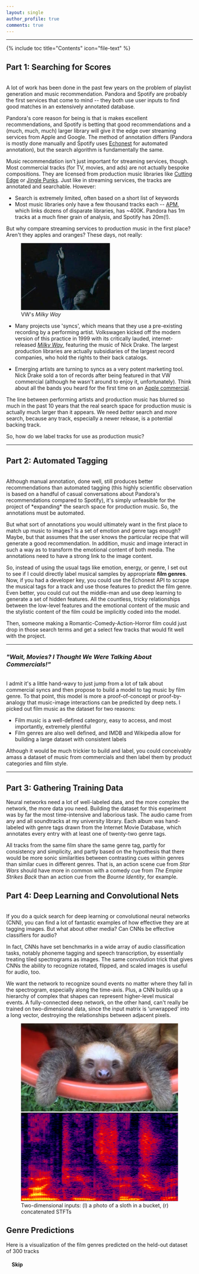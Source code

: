 ```yaml
---
layout: single
author_profile: true
comments: true
---
```


---

<script src="http://d3js.org/d3.v3.min.js" charset="utf-8"></script>
<script src="https://ajax.googleapis.com/ajax/libs/jquery/1.8.3/jquery.min.js"></script>
<script src="http://code.jquery.com/ui/1.9.2/jquery-ui.js"></script>

{% include toc title="Contents" icon="file-text" %}

## Part 1: Searching for Scores ##  
<br/>
A lot of work has been done in the past few years on the problem of playlist generation and music recommendation. Pandora and Spotify are probably the first services that come to mind -- they both use user inputs to find good matches in an extensively annotated database. 

Pandora's core reason for being is that is makes excellent recommendations, and Spotify is betting that good recommendations and a (much, much, much) larger library will give it the edge over streaming services from Apple and Google. The method of annotation differs (Pandora is mostly done manually and Spotify uses [Echonest](http://the.echonest.com) for automated annotation), but the search algorithm is fundamentally the same. 

Music recommendation isn't just important for streaming services, though. Most commercial tracks (for TV, movies, and ads) are not actually bespoke compositions. They are licensed from production music libraries like [Cutting Edge](http://cuttingedge.sourceaudio.com) or [Jingle Punks](http://jinglepunks.com). Just like in streaming services, the tracks are annotated and searchable. However:

* Search is extremely limited, often based on a short list of keywords
* Most music libraries only have a few thousand tracks each -- [APM](http://www.apmmusic.com), which links dozens of disparate libraries, has ~400K. Pandora has 1m tracks at a much finer grain of analysis, and Spotify has 20m(!).

But why compare streaming services to production music in the first place? Aren't they apples and oranges? These days, not really:

<figure class='align-right'>
	<img src='../images/pink_moon.jpg'>
	<figcaption>VW's <i>Milky Way</i></figcaption>
</figure>

* Many projects use 'syncs', which means that they use a pre-existing recording by a performing artist. Volkswagen kicked off the modern version of this practice in 1999 with its critically lauded, internet-released [*Milky Way*](https://www.youtube.com/watch?v=0nWuCZe4lSE), featuring the music of Nick Drake. The largest production libraries are actually subsidiaries of the largest record companies, who hold the rights to their back catalogs. 

* Emerging artists are turning to syncs as a very potent marketing tool. Nick Drake sold a ton of records after being featured in that VW commercial (although he wasn't around to enjoy it, unfortunately). Think about all the bands you heard for the first time on an [Apple commercial](http://www.applemusic.info).


The line between performing artists and production music has blurred so much in the past 10 years that the real search space for production music is actually much larger than it appears. We need *better* search and *more* search, because any track, especially a newer release, is a potential backing track. 

So, how do we label tracks for use as production music?

***

## Part 2: Automated Tagging ##
<br/>
Although manual annotation, done well, still produces better recommendations than automated tagging (this highly scientific observation is based on a handful of casual conversations about Pandora's recommendations compared to Spotify), it's simply unfeasible for the project of *expanding* the search space for production music. So, the annotations must be automated.

But what sort of annotations you would ultimately want in the first place to match up music to images? Is a set of emotion and genre tags enough? Maybe, but that assumes that the user knows the particular recipe that will generate a good recommendation. In addition, music and image interact in such a way as to transform the emotional content of both media. The annotations need to have a strong link to the image content. 

So, instead of using the usual tags like emotion, energy, or genre, I set out to see if I could directly label musical samples by appropriate **film genres**. Now, if you had a developer key, you could use the Echonest API to scrape the musical tags for a track and use those features to predict the film genre. Even better, you could cut out the middle-man and use deep learning to generate a set of hidden features. All the countless, tricky relationships between the low-level features and the emotional content of the music and the stylistic content of the film could be implicitly coded into the model.

Then, someone making a Romantic-Comedy-Action-Horror film could just drop in those search terms and get a select few tracks that would fit well with the project.

---

### *"Wait, Movies? I Thought We Were Talking About Commercials!"* ###
<br/>
I admit it's a little hand-wavy to just jump from a lot of talk about commercial syncs and then propose to build a model to tag music by film genre. To that point, this model is more a proof-of-concept or proof-by-analogy that music-image interactions can be predicted by deep nets. I picked out film music as the dataset for two reasons:

* Film music is a well-defined category, easy to access, and most importantly, extremely plentiful
* Film genres are also well defined, and IMDB and Wikipedia allow for building a large dataset with consistent labels

Although it would be much trickier to build and label, you could conceivably amass a dataset of music from commercials and then label them by product categories and film style.

***


## Part 3: Gathering Training Data ##

Neural networks need a lot of well-labeled data, and the more complex the network, the more data you need. Building the dataset for this experiment was by far the most time-intensive and laborious task. The audio came from any and all soundtracks at my university library. Each album was hand-labeled with genre tags drawn from the Internet Movie Database, which annotates every entry with at least one of twenty-two genre tags. 

All tracks from the same film share the same genre tag, partly for consistency and simplicity, and partly based on the hypothesis that there would be more sonic similarities between contrasting cues within genres than similar cues in different genres. That is, an action scene cue from *Star Wars* should have more in common with a comedy cue from *The Empire Strikes Back* than an action cue from the *Bourne Identity*, for example.

## Part 4: Deep Learning and Convolutional Nets ##
<br/>
If you do a quick search for deep learning or convolutional neural networks (CNN), you can find a lot of fantastic examples of how effective they are at tagging images. But what about other media? Can CNNs be effective classifiers for audio?

In fact, CNNs have set benchmarks in a wide array of audio classification tasks, notably phoneme tagging and speech transcription, by essentially treating tiled spectrograms as images. The same convolution trick that gives CNNs the ability to recognize rotated, flipped, and scaled images is useful for audio, too. 

We want the network to recognize sound events no matter where they fall in the spectrogram, especially along the time-axis. Plus, a CNN builds up a hierarchy of complex that shapes can represent higher-level musical events. A fully-connected deep network, on the other hand, can't really be trained on two-dimensional data, since the input matrix is 'unwrapped' into a long vector, destroying the relationships between adjacent pixels.

<figure class='half'>
	<img src='../images/sloth.jpg'>
	<img src='../images/spect.png'>
	<figcaption>Two-dimensional inputs: (l) a photo of a sloth in a bucket, (r) concatenated STFTs</figcaption>
</figure>

<h2>Genre Predictions</h2>
<p>Here is a visualization of the film genres predicted on the held-out dataset of 300 tracks</p>
<div id='chart' class='align-center'></div>
<h3 id='d3_title' style='margin-left: 15px; margin-top: 0px'></h3>
<h4 id='skip_btn' style='margin-left: 15px;cursor: pointer;'>Skip</h4>
    


<script type="text/javascript">  

console.log('script running');

var url = '../assets/data/pooling_dict.json'
	, margin = {top: 30, right: 10, bottom: 30, left: 10}
	, width = parseInt(d3.select('#chart').style('width'), 10)
	, width = width - margin.left - margin.right
	, height = 200 
	, barHeight = 20
	, spacing = 3
	, percent = d3.format('%')
	, i = 0
	, genres = ['Action','Adventure','Comedy','Crime','Drama','Fantasy','Musical','Romance','Thriller','Sci-Fi'];


var x = d3.scale.linear()
	.range([0, width])
	.domain([0, 1.0]); 

var y = d3.scale.ordinal();

var xAxis = d3.svg.axis()
	.scale(x)
	.tickFormat(percent);


var filmFn = function(d) {return d.Film};
var predFn = function(d) {return d.Predictions};
var targFn = function(d) {return d.Targets};
var cueFn = function(d) {return d.Cue};
var compFn = function(d) {return d.Composer};
var yearFn = function(d) {return parseInt(d.year)};


var chart = d3.select('#chart').append('svg')
	.style('width', (width + margin.left + margin.right) + 'px')
	.append('g')
	.attr('transform', 'translate(' + [margin.left, margin.top] + ')');

function load_and_render() {
	d3.json(url, function(error,d) {
		return d;
	}).get(function(err,json) {

		data = json[Math.floor(Math.random()*json.length)];

		song_title = data.Cue.slice(3,-4).replace('_',' ');

		console.log(data.Film);

		searchAndPlay(song_title,data.Film.slice(0,10));

		y.domain(d3.range(data['Predictions'].length))
			.rangeBands([0, data['Predictions'].length * barHeight]);

		x.domain([d3.min(data.Predictions)*0.9, d3.max(data.Predictions)]);


		height = y.rangeExtent()[1];
		d3.select(chart.node().parentNode)
			.style('height', (height + margin.top + margin.bottom) + 'px');

		document.getElementById("d3_title").innerHTML = '"'+song_title+'", from '+data.Film;


		var bars = chart.selectAll('.bar')
			.data(data['Predictions']);

		bars.exit().remove();

		bars.enter().append('g')
			.attr('class','bar')
			.attr('transform', function(d,i) {return 'translate(0,' + y(i) + ')'; });


		bars.append('rect')
			.attr('class','background')
			.attr('height', y.rangeBand())
			.attr('width',width);

		bars.append('rect')
			.attr('class', 'percent')
			.attr('height', y.rangeBand())
			.attr('width', function(d) {return x(d); })
			.style('fill', function(d,i) {return (data.Targets[i]) ? '#b8e0b8' : '#b8cce0'});

		bars.append('text')
        	.text(function(d,i) { return genres[i]; })
        	.attr('class', 'name')
        	.attr('y', y.rangeBand() - 5)
        	.attr('x', spacing);
	});
};


load_and_render();

var auto_step = setInterval(next, 15000);

function next() {
	updateData()
};

document.getElementById("skip_btn").addEventListener("click", function() {
	updateData();
	clearInterval(auto_step);
	auto_step = setInterval(next, 15000);
});

function updateData() {
	d3.json(url, function(error,d) {
		return d; 
	}).get(function(err,json) {

		audio.pause();

		data = json[Math.floor(Math.random()*json.length)];

		song_title = data.Cue.slice(3,-4).replace(/_/g,' ');

		console.log(data.Film);

		searchAndPlay(song_title,data.Film.slice(0,10));

		y.domain(d3.range(data['Predictions'].length))
			.rangeBands([0, data['Predictions'].length * barHeight]);

		x.domain([d3.min(data.Predictions)*0.9, d3.max(data.Predictions)]);

		height = y.rangeExtent()[1];
		d3.select(chart.node().parentNode)
			.style('height', (height + margin.top + margin.bottom) + 'px');

		document.getElementById("d3_title").innerHTML = '"'+data.Cue.slice(3,-4)+'", from '+data.Film;

		var bars = d3.selectAll('.bar')
			.data(data['Predictions']).transition();

		bars.select('.percent')
			.duration(function(d,i) {return i*300})
			.attr('width', function(d,i) {return x(d); })
			.style('fill', function(d,i) {return (data.Targets[i]) ? '#b8e0b8' : '#b8cce0'})
	});
};

function searchAndPlay(songName,albumName) {
    audio = new Audio();

    playSong(songName,albumName);

    function searchTracks(query) {
    	console.log(query);
        $.ajax({
            url: 'https://api.spotify.com/v1/search',
            data: {
                q: query,
                type: 'track'
            },
            success: function (response) {
                if (response.tracks.items.length) {
                    var track = response.tracks.items[0];
                    audio.src = track.preview_url;
                    audio.play();
                    document.getElementById("skip_btn").innerHTML = 'Playing...Click to Skip'
                    console.log(track.name,track.album,track.artist)

                }
                else {
                	document.getElementById("skip_btn").innerHTML = 'Not Found: Click to Skip'
                	audio.pause()
                }
            }
        });
    }

    function playSong(songName, albumName) {
        var query = '"'+songName+'"';
        if (albumName) {
            query += ' album:' + albumName;
        };

        searchTracks(query);
    };
};
